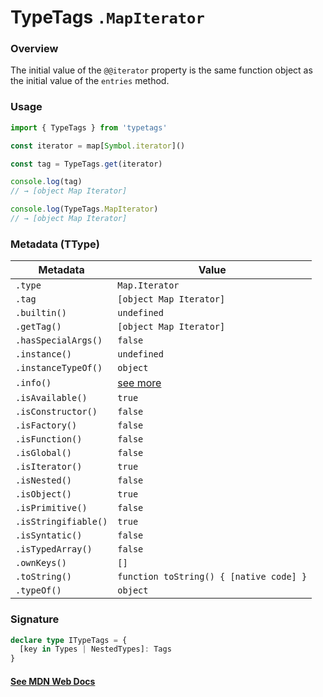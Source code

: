 # TypeTags `.MapIterator`

### Overview

The initial value of the `@@iterator` property is the same function object as the initial value of the `entries` method.

### Usage

```js
import { TypeTags } from 'typetags'

const iterator = map[Symbol.iterator]()

const tag = TypeTags.get(iterator)

console.log(tag)
// → [object Map Iterator]

console.log(TypeTags.MapIterator)
// → [object Map Iterator]
```

### Metadata (TType)

| Metadata             | Value                                   |
| -------------------- | --------------------------------------- |
| `.type`              | `Map.Iterator`                          |
| `.tag`               | `[object Map Iterator]`                 |
| `.builtin()`         | `undefined`                             |
| `.getTag()`          | `[object Map Iterator]`                 |
| `.hasSpecialArgs()`  | `false`                                 |
| `.instance()`        | `undefined`                             |
| `.instanceTypeOf()`  | `object`                                |
| `.info()`            | [see more]()                            |
| `.isAvailable()`     | `true`                                  |
| `.isConstructor()`   | `false`                                 |
| `.isFactory()`       | `false`                                 |
| `.isFunction()`      | `false`                                 |
| `.isGlobal()`        | `false`                                 |
| `.isIterator()`      | `true`                                  |
| `.isNested()`        | `false`                                 |
| `.isObject()`        | `true`                                  |
| `.isPrimitive()`     | `false`                                 |
| `.isStringifiable()` | `true`                                  |
| `.isSyntatic()`      | `false`                                 |
| `.isTypedArray()`    | `false`                                 |
| `.ownKeys()`         | `[]`                                    |
| `.toString()`        | `function toString() { [native code] }` |
| `.typeOf()`          | `object`                                |

### Signature

```ts
declare type ITypeTags = {
  [key in Types | NestedTypes]: Tags
}
```

#### [See MDN Web Docs](https://developer.mozilla.org/en-US/docs/Web/JavaScript/Reference/Global_Objects/Map/@@iterator)
